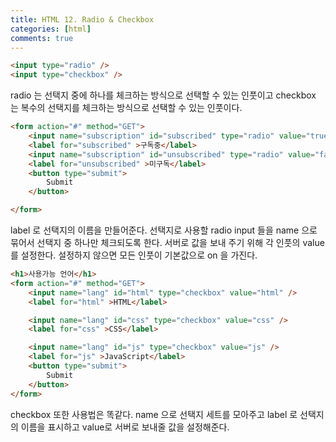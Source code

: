 ```yaml
---
title: HTML 12. Radio & Checkbox
categories: [html]
comments: true
---
```


```html
<input type="radio" />
<input type="checkbox" />
```

radio 는 선택지 중에 하나를 체크하는 방식으로 선택할 수 있는 인풋이고
checkbox 는 복수의 선택지를 체크하는 방식으로 선택할 수 있는 인풋이다.


```html
<form action="#" method="GET">
    <input name="subscription" id="subscribed" type="radio" value="true" />
    <label for="subscribed" >구독중</label>
    <input name="subscription" id="unsubscribed" type="radio" value="false" />
    <label for="unsubscribed" >미구독</label>
    <button type="submit">
        Submit
    </button>

</form>
```
label 로 선택지의 이름을 만들어준다.
선택지로 사용할 radio input 들을 name 으로 묶어서 선택지 중 하나만 체크되도록 한다.
서버로 값을 보내 주기 위해 각 인풋의 value 를 설정한다.
설정하지 않으면 모든 인풋이 기본값으로 on 을 가진다.


```html
<h1>사용가능 언어</h1>
<form action="#" method="GET">
    <input name="lang" id="html" type="checkbox" value="html" />
    <label for="html" >HTML</label>

    <input name="lang" id="css" type="checkbox" value="css" />
    <label for="css" >CSS</label>

    <input name="lang" id="js" type="checkbox" value="js" />
    <label for="js" >JavaScript</label>
    <button type="submit">
        Submit
    </button>
</form>
```

checkbox 또한 사용법은 똑같다.
name 으로 선택지 세트를 모아주고 label 로 선택지의 이름을 표시하고
value로 서버로 보내줄 값을 설정해준다.

